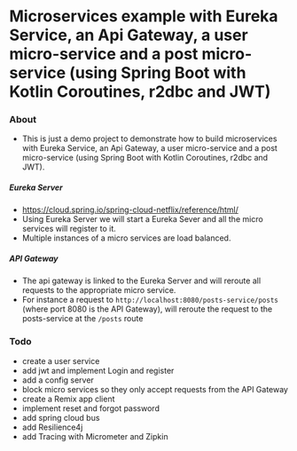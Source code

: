 # Microservices example with Eureka Service, an Api Gateway, a user micro-service and a post micro-service (using Spring Boot with Kotlin Coroutines, r2dbc and JWT)

### About

- This is just a demo project to demonstrate how to build microservices with Eureka Service, an Api Gateway, a user micro-service and a post micro-service (using Spring Boot with Kotlin Coroutines, r2dbc and JWT).

##### Eureka Server
- https://cloud.spring.io/spring-cloud-netflix/reference/html/
- Using Eureka Server we will start a Eureka Sever and all the micro services will register to it.
- Multiple instances of a micro services are load balanced.

##### API Gateway
- The api gateway is linked to the Eureka Server and will reroute all requests to the appropriate micro service.
- For instance a request to `http://localhost:8080/posts-service/posts` (where port 8080 is the API Gateway), will reroute the request to the posts-service at the `/posts` route




### Todo
- create a user service
- add jwt and implement Login and register
- add a config server
- block micro services so they only accept requests from the API Gateway
- create a Remix app client
- implement reset and forgot password
- add spring cloud bus
- add Resilience4j
- add Tracing with Micrometer and Zipkin
